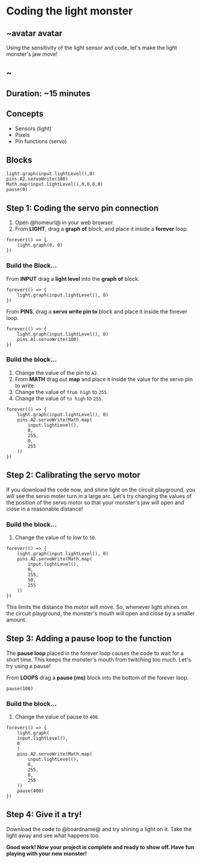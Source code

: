 # Coding the light monster

## ~avatar avatar

Using the sensitivity of the light sensor and code, let's make the light monster's jaw move!

## ~

## Duration: ~15 minutes

## Concepts

* Sensors (light)
* Pixels
* Pin functions (servo)

## Blocks

```cards
light.graph(input.lightLevel(),0)
pins.A2.servoWrite(180)
Math.map(input.lightLevel(),0,0,0,0)
pause(0)
```

## Step 1: Coding the servo pin connection

1. Open @homeurl@ in your web browser. 
2. From **LIGHT**, drag a **graph of** block, and place it inside a **forever** loop. 

```blocks
forever(() => {
    light.graph(0, 0)
})
```

### Build the Block...

From **INPUT** drag a **light level** into the **graph of** block.

```blocks
forever(() => {
    light.graph(input.lightLevel(), 0)
})
```

From **PINS**, drag a **servo write pin to** block and place it inside the forever loop.

```blocks
forever(() => {
    light.graph(input.lightLevel(), 0)
    pins.A1.servoWrite(180)
})
```

### Build the block...

1. Change the value of the pin to `A2`.
2. From **MATH** drag out **map** and place it inside the value for the servo pin to write. 
3. Change the value of `from high` to `255`.
4. Change the value of `to high` to `255`.

```blocks
forever(() => {
    light.graph(input.lightLevel(), 0)
    pins.A2.servoWrite(Math.map(
        input.lightLevel(), 
        0,
        255, 
        0,
        255
    ))
})
```

## Step 2: Calibrating the servo motor

If you download the code now, and shine light on the circuit playground, you will see the servo moter turn in a large arc. Let's try changing the values of the position of the servo motor so that your monster's jaw will open and close in a reasonable distance!

### Build the block...

1. Change the value of to low to `50`.

```blocks
forever(() => {
    light.graph(input.lightLevel(), 0)
    pins.A2.servoWrite(Math.map(
        input.lightLevel(), 
        0,
        255, 
        50,
        255
    ))
})
```

This limits the distance the motor will move. So, whenever light shines on the circuit playground, the monster's mouth will open and close by a smaller amount.

## Step 3: Adding a pause loop to the function

The **pause loop** placed in the forever loop causes the code to wait for a short time. This keeps the monster's mouth from twitching too much. Let's try using a pause!

From **LOOPS** drag a **pause (ms)** block into the bottom of the forever loop.

```block
pause(100)
```

### Build the block...

1. Change the value of pause to `400`.

```blocks
forever(() => {
    light.graph(
    input.lightLevel(), 
    0
    )
    pins.A2.servoWrite(Math.map(
        input.lightLevel(), 
        0, 
        255, 
        0, 
        255
    ))
    pause(400)
})
```

## Step 4: Give it a try!

Download the code to @boardname@ and try shining a light on it. Take the light away and see what happens too.

**Good work! Now your project is complete and ready to show off. Have fun playing with your new monster!**